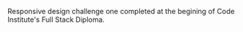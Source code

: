Responsive design challenge one completed at the begining of Code Institute's Full Stack Diploma. 

